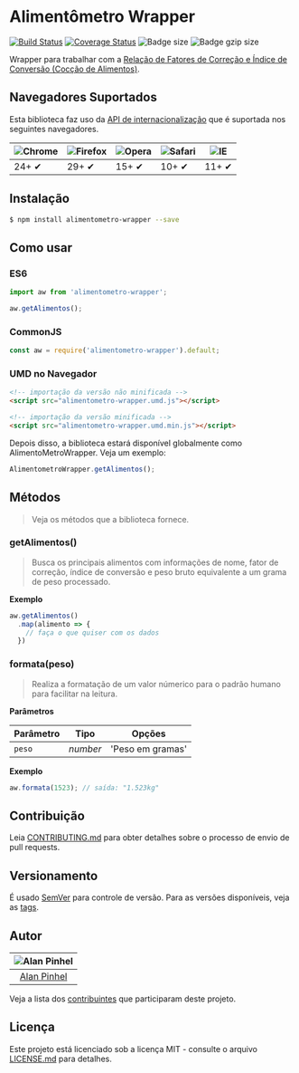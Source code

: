 # Alimentômetro Wrapper

[![Build Status](https://travis-ci.org/alanpinhel/alimentometro-wrapper.svg?branch=master)](https://travis-ci.org/alanpinhel/alimentometro-wrapper) [![Coverage Status](https://coveralls.io/repos/github/alanpinhel/alimentometro-wrapper/badge.svg?branch=master)](https://coveralls.io/github/alanpinhel/alimentometro-wrapper?branch=master) ![Badge size](https://badge-size.herokuapp.com/alanpinhel/alimentometro-wrapper/master/dist/alimentometro-wrapper.umd.min.js.svg) ![Badge gzip size](https://badge-size.herokuapp.com/alanpinhel/alimentometro-wrapper/master/dist/alimentometro-wrapper.umd.min.js.svg?compression=gzip)

Wrapper para trabalhar com a [Relação de Fatores de Correção e Índice de Conversão (Cocção de Alimentos)](https://docs.ufpr.br/~monica.anjos/Fatores.pdf).

## Navegadores Suportados

Esta biblioteca faz uso da [API de internacionalização](https://caniuse.com/#feat=internationalization) que é suportada nos seguintes navegadores.

![Chrome](https://cloud.githubusercontent.com/assets/398893/3528328/23bc7bc4-078e-11e4-8752-ba2809bf5cce.png) | ![Firefox](https://cloud.githubusercontent.com/assets/398893/3528329/26283ab0-078e-11e4-84d4-db2cf1009953.png) | ![Opera](https://cloud.githubusercontent.com/assets/398893/3528330/27ec9fa8-078e-11e4-95cb-709fd11dac16.png) | ![Safari](https://cloud.githubusercontent.com/assets/398893/3528331/29df8618-078e-11e4-8e3e-ed8ac738693f.png) | ![IE](https://cloud.githubusercontent.com/assets/398893/3528325/20373e76-078e-11e4-8e3a-1cb86cf506f0.png) |
--- | --- | --- | --- | --- |
24+ ✔ | 29+ ✔ | 15+ ✔ | 10+ ✔ | 11+ ✔ |

## Instalação

```sh
$ npm install alimentometro-wrapper --save
```

## Como usar

### ES6

```js
import aw from 'alimentometro-wrapper';

aw.getAlimentos();
```

### CommonJS

```js
const aw = require('alimentometro-wrapper').default;
```

### UMD no Navegador

```html
<!-- importação da versão não minificada -->
<script src="alimentometro-wrapper.umd.js"></script>

<!-- importação da versão minificada -->
<script src="alimentometro-wrapper.umd.min.js"></script>
```

Depois disso, a biblioteca estará disponível globalmente como AlimentoMetroWrapper. Veja um exemplo:

```js
AlimentometroWrapper.getAlimentos();
```

## Métodos

> Veja os métodos que a biblioteca fornece.

### getAlimentos()

> Busca os principais alimentos com informações de nome, fator de correção, índice de conversão e peso bruto equivalente a um grama de peso processado.

**Exemplo**

```js
aw.getAlimentos()
  .map(alimento => {
    // faça o que quiser com os dados
  })
```

### formata(peso)

> Realiza a formatação de um valor númerico para o padrão humano para facilitar na leitura.

**Parâmetros**

| Parâmetro | Tipo    | Opções                   |
|-----------|---------|--------------------------|
|`peso`     |*number* | 'Peso em gramas'         |

**Exemplo**

```js
aw.formata(1523); // saída: "1.523kg"
```

## Contribuição

Leia [CONTRIBUTING.md](CONTRIBUTING.md) para obter detalhes sobre o processo de envio de pull requests.

## Versionamento

É usado [SemVer](http://semver.org/) para controle de versão. Para as versões disponíveis, veja as [tags](https://github.com/alanpinhel/alimentometro-wrapper/tags).

## Autor

| ![Alan Pinhel](https://avatars0.githubusercontent.com/u/22641949?s=80&v=3)|
|:---------------------:|
|  [Alan Pinhel](https://github.com/alanpinhel/)   |

Veja a lista dos [contribuintes](https://github.com/alanpinhel/alimentometro-wrapper/contributors) que participaram deste projeto.

## Licença

Este projeto está licenciado sob a licença MIT - consulte o arquivo [LICENSE.md](LICENSE.md) para detalhes.
